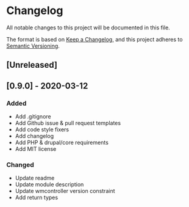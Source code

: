 # Changelog
All notable changes to this project will be documented in this file.

The format is based on [Keep a Changelog](https://keepachangelog.com/en/1.0.0/),
and this project adheres to [Semantic Versioning](https://semver.org/spec/v2.0.0.html).

## [Unreleased]

## [0.9.0] - 2020-03-12
### Added
- Add .gitignore
- Add Github issue & pull request templates
- Add code style fixers
- Add changelog
- Add PHP & drupal/core requirements
- Add MIT license

### Changed
- Update readme
- Update module description
- Update wmcontroller version constraint
- Add return types
